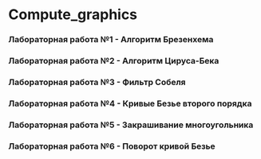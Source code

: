 # Compute_graphics
### Лабораторная работа №1 - Алгоритм Брезенхема
### Лабораторная работа №2 - Алгоритм Цируса-Бека
### Лабораторная работа №3 - Фильтр Собеля
### Лабораторная работа №4 - Кривые Безье второго порядка
### Лабораторная работа №5 - Закрашивание многоугольника
### Лабораторная работа №6 - Поворот кривой Безье
